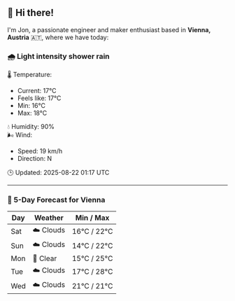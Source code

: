 ## 👋 Hi there!

I'm Jon, a passionate engineer and maker enthusiast based in **Vienna, Austria** 🇦🇹, where we have today:

### 🌧️ Light intensity shower rain 

🌡️ Temperature: 
* Current: 17°C
* Feels like: 17°C
* Min: 16°C 
* Max: 18°C  

💧 Humidity: 90%  
🌬️ Wind: 
* Speed: 19 km/h 
* Direction: N  

🕒 Updated: 2025-08-22 01:17 UTC

---

### 📅 5-Day Forecast for Vienna

| Day | Weather | Min / Max |
|-----|---------|------------|
| Sat | ☁️ Clouds | 16°C / 22°C |
| Sun | ☁️ Clouds | 14°C / 22°C |
| Mon | 🌙 Clear | 15°C / 25°C |
| Tue | ☁️ Clouds | 17°C / 28°C |
| Wed | ☁️ Clouds | 21°C / 21°C |
